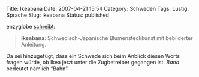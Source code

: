 Title: Ikeabana
Date: 2007-04-21 15:54
Category: Schweden
Tags: Lustig, Sprache
Slug: ikeabana
Status: published

enzyglobe [schreibt](http://www.enzyglobe.net/2007/04/21/ikeabana/):

> **Ikeabana**: Schwedisch-Japanische Blumensteckkunst mit bebilderter
> Anleitung.

Da sei hinzugefügt, dass ein Schwede sich beim Anblick diesen Worts
fragen würde, ob Ikea jetzt unter die Zugbetreiber gegangen ist. *Bana*
bedeutet nämlich “Bahn”.

